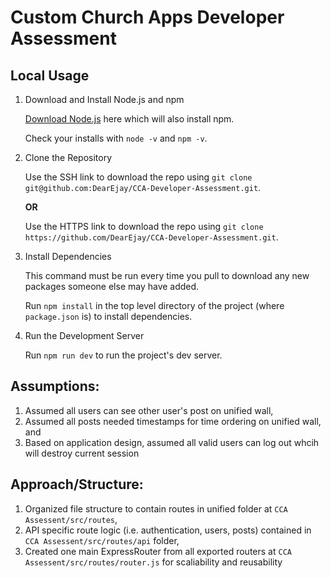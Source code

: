 # Custom Church Apps Developer Assessment

## Local Usage
1. Download and Install Node.js and npm

    [Download Node.js](https://nodejs.org/en/download/) here which will also install npm.

    Check your installs with `node -v` and `npm -v`.

2. Clone the Repository

    Use the SSH link to download the repo using `git clone git@github.com:DearEjay/CCA-Developer-Assessment.git`.

    **OR**

    Use the HTTPS link to download the repo using `git clone https://github.com/DearEjay/CCA-Developer-Assessment.git`.

3. Install Dependencies

    This command must be run every time you pull to download any new packages someone else may have added.

    Run `npm install` in the top level directory of the project (where `package.json` is) to install dependencies.

5. Run the Development Server


    Run `npm run dev` to run the project's dev server.

## Assumptions:
1. Assumed all users can see other user's post on unified wall,
2. Assumed all posts needed timestamps for time ordering on unified wall, and 
3. Based on application design, assumed all valid users can log out whcih will destroy current session

## Approach/Structure:
1. Organized file structure to contain routes in unified folder at `CCA Assessent/src/routes`, 
2. API specific route logic (i.e. authentication, users, posts) contained in `CCA Assessent/src/routes/api` folder, 
3. Created one main ExpressRouter from all exported routers at `CCA Assessent/src/routes/router.js`  for scaliability and reusability
